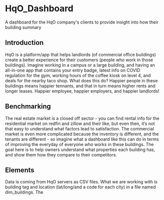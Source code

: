 # HqO_Dashboard

A dashboard for the HqO company's clients to provide insight into how their building summary

## Introduction 

HqO is a platform/app that helps landlords (of commercial office buildings) create a better experience for their customers (people who work in those buildings). 
Imagine working in a campus or a large building, and having an all-in-one app that contains your entry badge, latest info on COVID regulation for the gym, 
working hours of the coffee kiosk on level 4, and deals for the nearby taco shop.
What does this do? Happier people in these buildings means happier tennants, and that in turn means higher rents and longer leases. 
Happier employee, happier employers, and happier landlords!

## Benchmarking

The real estate market is a closed off sector - you can find rental info for the residential market on redfin and zillow and their like, but even then, 
it’s not that easy to understand what factors lead to satisfaction. The commercial market is even more complicated because the inventory is different, 
and the tenants are different - so imagine what a dashboard like this can do in terms of improving the everyday of everyone who works in these buildings. 
The goal here is to help owners understand what properties each building has, and show them how they compare to their competitors. 

## Elements

Data is coming from HqO servers as CSV files. What we are working with is building tag and location (lat/long/and a code for each city) in a file named dim_buildings. The 
